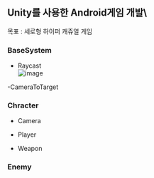 ## Unity를 사용한 Android게임 개발\
목표 : 세로형 하이퍼 캐쥬얼 게임

### BaseSystem
- Raycast\
![image](https://user-images.githubusercontent.com/93506849/183327852-704e4c3d-d2c0-4af8-afc7-76ad1a8ece2e.png)

-CameraToTarget
### Chracter
- Camera

- Player

- Weapon

### Enemy
